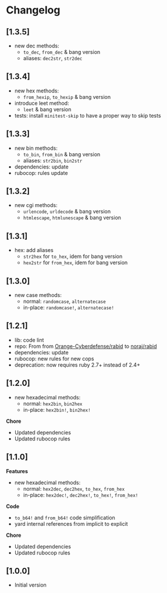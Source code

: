 # Changelog

## [1.3.5]

- new dec methods:
  - `to_dec`, `from_dec` & bang version
  - aliases: `dec2str`, `str2dec`

## [1.3.4]

- new hex methods:
  - `from_hexip`, `to_hexip` & bang version
- introduce leet method:
  - `leet` & bang version
- tests: install `minitest-skip` to have a proper way to skip tests

## [1.3.3]

- new bin methods:
  - `to_bin`, `from_bin` & bang version
  - aliases: `str2bin`, `bin2str`
- dependencies: update
- rubocop: rules update

## [1.3.2]

- new cgi methods:
  - `urlencode`, `urldecode` & bang version
  - `htmlescape`, `htmlunescape` & bang version

## [1.3.1]

- hex: add aliases
  - `str2hex` for `to_hex`, idem for bang version
  - `hex2str` for `from_hex`, idem for bang version

## [1.3.0]

- new case methods:
  - normal: `randomcase`, `alternatecase`
  - in-place: `randomcase!`, `alternatecase!`

## [1.2.1]

- lib: code lint
- repo: From from [Orange-Cyberdefense/rabid](https://github.com/Orange-Cyberdefense/rabid) to [noraj/rabid](https://github.com/noraj/rabid/)
- dependencies: update
- rubocop: new rules for new cops
- deprecation: now requires ruby 2.7+ instead of 2.4+

## [1.2.0]

- new hexadecimal methods:
  - normal: `hex2bin`, `bin2hex`
  - in-place: `hex2bin!`, `bin2hex!`

**Chore**

- Updated dependencies
- Updated rubocop rules

## [1.1.0]

**Features**

- new hexadecimal methods:
  - normal: `hex2dec`, `dec2hex`, `to_hex`, `from_hex`
  - in-place: `hex2dec!`, `dec2hex!`, `to_hex!`, `from_hex!`

**Code**

- `to_b64!` and `from_b64!` code simplification
- yard internal references from implicit to explicit

**Chore**

- Updated dependencies
- Updated rubocop rules

## [1.0.0]

- Initial version
